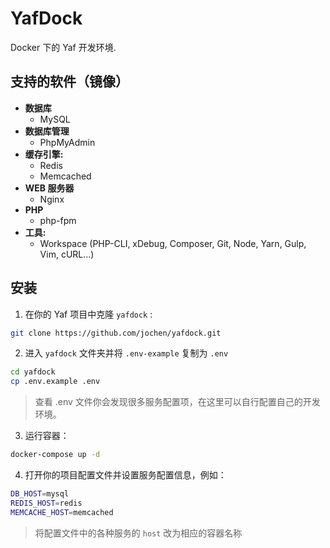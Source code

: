 # YafDock
Docker 下的 Yaf 开发环境.

## 支持的软件（镜像）

- **数据库**
    - MySQL
- **数据库管理**
    - PhpMyAdmin
- **缓存引擎:**
    - Redis
    - Memcached
- **WEB 服务器**
    - Nginx
- **PHP**
    - php-fpm
- **工具:**
    - Workspace (PHP-CLI, xDebug, Composer, Git, Node, Yarn, Gulp, Vim, cURL...)

## 安装

1. 在你的 Yaf 项目中克隆 `yafdock` :
```bash
git clone https://github.com/jochen/yafdock.git
```

2. 进入 `yafdock` 文件夹并将 `.env-example` 复制为 `.env`
```bash
cd yafdock
cp .env.example .env
```

> 查看 .env 文件你会发现很多服务配置项，在这里可以自行配置自己的开发环境。

3. 运行容器：
```bash
docker-compose up -d
```

4. 打开你的项目配置文件并设置服务配置信息，例如：
```bash
DB_HOST=mysql
REDIS_HOST=redis
MEMCACHE_HOST=memcached
```

> 将配置文件中的各种服务的 `host` 改为相应的容器名称
